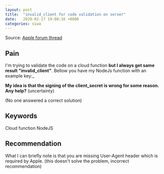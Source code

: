 ```yaml
---
layout: post
title:  "invalid_client for code validation on server"
date:   2020-02-17 19:08:16 +0800
categories: siwa
---
```



Source: [Apple forum thread](https://forums.developer.apple.com/message/390708#390708)

## Pain
I'm trying to validate the code on a cloud function **but I always get same result "invalid_client"**. Bellow you have my NodeJs function with an example key:_

**My idea is that the signing of the client_secret is wrong for some reason. Any help?** (uncertainty)

(No one answered a correct solution)

## Keywords
Cloud function
NodeJS

## Recommendation
What I can briefly note is that you are missing User-Agent header which is required by Apple.
(this doesn't solve the problem, incorrect recommendation)